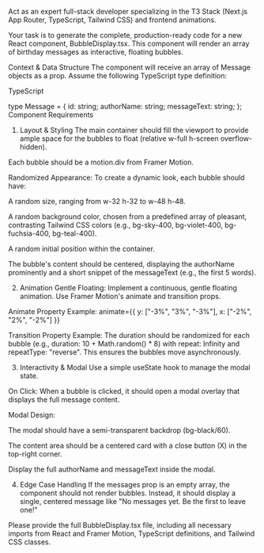 Act as an expert full-stack developer specializing in the T3 Stack (Next.js App Router, TypeScript, Tailwind CSS) and frontend animations.

Your task is to generate the complete, production-ready code for a new React component, BubbleDisplay.tsx. This component will render an array of birthday messages as interactive, floating bubbles.

Context & Data Structure
The component will receive an array of Message objects as a prop. Assume the following TypeScript type definition:

TypeScript

type Message = {
  id: string;
  authorName: string;
  messageText: string;
};
Component Requirements
1. Layout & Styling
The main container should fill the viewport to provide ample space for the bubbles to float (relative w-full h-screen overflow-hidden).

Each bubble should be a motion.div from Framer Motion.

Randomized Appearance: To create a dynamic look, each bubble should have:

A random size, ranging from w-32 h-32 to w-48 h-48.

A random background color, chosen from a predefined array of pleasant, contrasting Tailwind CSS colors (e.g., bg-sky-400, bg-violet-400, bg-fuchsia-400, bg-teal-400).

A random initial position within the container.

The bubble's content should be centered, displaying the authorName prominently and a short snippet of the messageText (e.g., the first 5 words).

2. Animation
Gentle Floating: Implement a continuous, gentle floating animation. Use Framer Motion's animate and transition props.

Animate Property Example: animate={{ y: ["-3%", "3%", "-3%"], x: ["-2%", "2%", "-2%"] }}

Transition Property Example: The duration should be randomized for each bubble (e.g., duration: 10 + Math.random() * 8) with repeat: Infinity and repeatType: "reverse". This ensures the bubbles move asynchronously.

3. Interactivity & Modal
Use a simple useState hook to manage the modal state.

On Click: When a bubble is clicked, it should open a modal overlay that displays the full message content.

Modal Design:

The modal should have a semi-transparent backdrop (bg-black/60).

The content area should be a centered card with a close button (X) in the top-right corner.

Display the full authorName and messageText inside the modal.

4. Edge Case Handling
If the messages prop is an empty array, the component should not render bubbles. Instead, it should display a single, centered message like "No messages yet. Be the first to leave one!"

Please provide the full BubbleDisplay.tsx file, including all necessary imports from React and Framer Motion, TypeScript definitions, and Tailwind CSS classes.